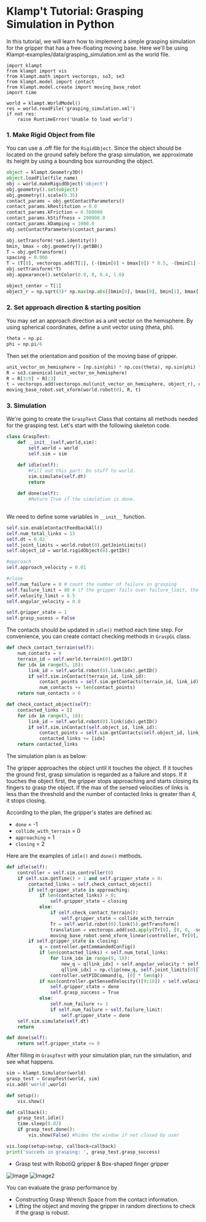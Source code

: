 # Klamp't Tutorial: Grasping Simulation in Python 

In this tutorial, we will learn how to implement a simple grasping simulation for the gripper that has a free-floating moving base. Here we'll be using Klampt-examples/data/grasping_simulation.xml as the world file.

```pythons
import klampt 
from klampt import vis
from klampt.math import vectorops, so3, se3
from klampt.model import contact
from klampt.model.create import moving_base_robot
import time

world = klampt.WorldModel()
res = world.readFile('grasping_simulation.xml')
if not res:
    raise RuntimeError('Unable to load world')
```


### 1. Make Rigid Object from file

You can use a .off file for the  `RigidObject`. Since the object should be located on the ground safely before the grasp simulation, we approximate its height by using a bounding box surrounding the object.

```python
object = klampt.Geometry3D()
object.loadFile(file_name)
obj = world.makeRigidObject('object')
obj.geometry().set(object)
obj.geometry().scale(0.35)
contact_params = obj.getContactParameters()
contact_params.kRestitution = 0.0
contact_params.kFriction = 0.500000
contact_params.kStiffness = 200000.0
contact_params.kDamping = 1000.0
obj.setContactParameters(contact_params)

obj.setTransform(*se3.identity())
bmin, bmax = obj.geometry().getBB()
T = obj.getTransform()
spacing = 0.006
T = (T[0], vectorops.add(T[1], (-(bmin[0] + bmax[0]) * 0.5, -(bmin[1] + bmax[1]) * 0.5, -bmin[2] + spacing)))
obj.setTransform(*T)
obj.appearance().setColor(0.9, 0, 0.4, 1.0)

object_center = T[1]
object_r = np.sqrt(3)* np.max(np.abs([bmin[0], bmax[0], bmin[1], bmax[1], bmin[2], bmax[2]])) + 0.4

```

### 2. Set approach direction & starting position

You may set an approach direction as a unit vector on the hemisphere. By using spherical coordinates, define a unit vector using (theta, phi). 
```python
theta = np.pi
phi = np.pi/6
```

Then set the orientation and position of the moving base of gripper.  

```python
unit_vector_on_hemisphere = [np.sin(phi) * np.cos(theta), np.sin(phi) * np.sin(theta), np.cos(phi)]
R = so3.canonical(unit_vector_on_hemisphere)
R = R[3:9] + R[:3]
t = vectorops.add(vectorops.mul(unit_vector_on_hemisphere, object_r), object_center)
moving_base_robot.set_xform(world.robot(0), R, t)
```

### 3. Simulation
We're going to create the `GraspTest` Class that contains all methods needed for the grasping test. Let's start with the following skeleton code.

```python
class GraspTest:
    def __init__(self,world,sim):
        self.world = world
        self.sim = sim

    def idle(self):
        #Fill out this part: Do stuff to world. 
        sim.simulate(self.dt)
        return
    
    def done(self):
        #Return True if the simulation is done.
    
```

We need to define some variables in `__init__` function.

```python
self.sim.enableContactFeedbackAll()
self.num_total_links = 13 
self.dt = 0.02
self.joint_limits = world.robot(0).getJointLimits()
self.object_id = world.rigidObject(0).getID()

#approach
self.approach_velocity = 0.01

#close 
self.num_failure = 0 # count the number of failure in grasping
self.failure_limit = 80 # if the gripper fails over failure_limit, the trial is regarded as failure.
self.velocity_limit = 0.5 
self.angular_velocity = 0.8

self.gripper_state = 1
self.grasp_sucess = False
```

The contacts should be updated in `idle()` method each time step. For convenience, you can create contact checking methods in `GraspGL` class.

```python
def check_contact_terrain(self):
    num_contacts = 0
    terrain_id = self.world.terrain(0).getID()
    for idx in range(5, 18):
        link_id = self.world.robot(0).link(idx).getID()
        if self.sim.inContact(terrain_id, link_id):
            contact_points = self.sim.getContacts(terrain_id, link_id)
            num_contacts += len(contact_points)
    return num_contacts > 0

def check_contact_object(self):
    contacted_links = []
    for idx in range(5, 18):
        link_id = self.world.robot(0).link(idx).getID()
        if self.sim.inContact(self.object_id, link_id):
            contact_points = self.sim.getContacts(self.object_id, link_id)
            contacted_links += [idx]
    return contacted_links
```

The simulation plan is as below:

The gripper approaches the object until it touches the object. If it touches the ground first, grasp simulation is regarded as a failure and stops. If it touches the object first, the gripper stops approaching and starts closing its fingers to grasp the object. If the max of the sensed velocities of links is less than the threshold and the number of contacted links is greater than 4, it stops closing.

According to the plan, the gripper's states are defined as: 

- `done` = -1
- `collide_with_terrain` = 0
- `approaching` = 1
- `closing` = 2

Here are the examples of `idle()` and `done()` methods. 

```python
def idle(self):
    controller = self.sim.controller(0)
    if self.sim.getTime() > 1 and self.gripper_state > 0:
        contacted_links = self.check_contact_object()
        if self.gripper_state is approaching:
            if len(contacted_links) > 0:
                self.gripper_state = closing
            else:
                if self.check_contact_terrain():
                    self.gripper_state = collide_with_terrain
                Tr = self.world.robot(0).link(5).getTransform()
                translation = vectorops.add(so3.apply(Tr[0], [0, 0, -self.approach_velocity]), Tr[1])
                moving_base_robot.send_xform_linear(controller, Tr[0], translation, self.dt)
        if self.gripper_state is closing:
            q = controller.getCommandedConfig()
            if len(contacted_links) < self.num_total_links:
                for link_idx in range(9, 18):
                    new_q = q[link_idx] + self.angular_velocity * self.dt
                    q[link_idx] = np.clip(new_q, self.joint_limits[0][link_idx], self.joint_limits[1][link_idx])
                controller.setPIDCommand(q, [0] * len(q))
            if max(controller.getSensedVelocity()[9:18]) < self.velocity_limit and len(contacted_links) >= 4:
                self.gripper_state = done
                self.grasp_success = True
            else:
                self.num_failure += 1
                if self.num_failure > self.failure_limit:
                    self.gripper_state = done
    self.sim.simulate(self.dt)
    return 

def done(self):
    return self.gripper_state <= 0
```

After filling in `GraspTest` with your simulation plan, run the simulation, and see what happens.

```python
sim = klampt.Simulator(world)
grasp_test = GraspTest(world, sim)
vis.add('world',world)

def setup():
    vis.show()

def callback():
    grasp_test.idle()
    time.sleep(0.02)
    if grasp_test.done():
        vis.show(False) #hides the window if not closed by user

vis.loop(setup=setup, callback=callback)
print('succeds in grasping: ', grasp_test.grasp_success)
```
- Grasp test with RobotiQ gripper & Box-shaped finger gripper

![Image](../images/grasp_test_1.png)
![Image2](../images/grasp_test_2.png)

You can evaluate the grasp performance by 
- Constructing Grasp Wrench Space from the contact information.
- Lifting the object and moving the gripper in random directions to check if the grasp is robust.